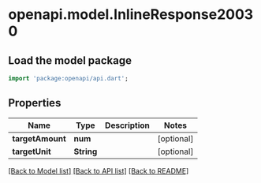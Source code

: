 # openapi.model.InlineResponse20030

## Load the model package
```dart
import 'package:openapi/api.dart';
```

## Properties
Name | Type | Description | Notes
------------ | ------------- | ------------- | -------------
**targetAmount** | **num** |  | [optional] 
**targetUnit** | **String** |  | [optional] 

[[Back to Model list]](../README.md#documentation-for-models) [[Back to API list]](../README.md#documentation-for-api-endpoints) [[Back to README]](../README.md)


